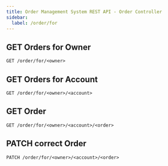 ```yaml
---
title: Order Management System REST API - Order Controller
sidebar:
  label: /order/for
---
```


## GET Orders for Owner

`GET /order/for/<owner>`

## GET Orders for Account

`GET /order/for/<owner>/<account>`

## GET Order

`GET /order/for/<owner>/<account>/<order>`

## PATCH correct Order

`PATCH /order/for/<owner>/<account>/<order>`
